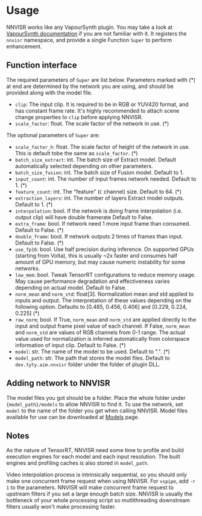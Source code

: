 # Usage

NNVISR works like any VapourSynth plugin. You may take a look at
[VapourSynth documentation](http://vapoursynth.com/doc/introduction.html)
if you are not familiar with it.
It registers the `nnvisr` namespace, and provide a single Function `Super`
to perform enhancement.

## Function interface

The required parameters of `Super` are list below. Parameters marked with (*)
at end are determined by the network you are using, and should be provided
along with the model file.

- `clip`: The input clip. It is required to be in RGB or YUV420 format, and has
  constant frame rate. It's highly recommended to attach scene change properties 
  to `clip` before applying NNVISR.
- `scale_factor`: float. The scale factor of the network in use. (*)

The optional parameters of `Super` are:
- `scale_factor_h`: float. The scale factor of height of the network in use.
  This is default tobe the same as `scale_factor`. (*)
- `batch_size_extract`: int. The batch size of Extract model. Default automatically
  selected depending on other parameters.
- `batch_size_fusion`: int. The batch size of Fusion model. Default to 1.
- `input_count`: int. The number of input frames network needed. Default to 1. (*)
- `feature_count`: int. The "feature" (`C` channel) size. Default to 64. (*)
- `extraction_layers`: int. The number of layers Extract model outputs. Default to 1. (*)
- `interpolation`: bool. If the network is doing frame interpolation
  (i.e. output clip) will have double framerate Default to False.
- `extra_frame`: bool. If network need 1 more input frame than consumed.
  Default to False. (*)
- `double_frame`: bool. If network outputs 2 times of frames than input.
  Default to False. (*)
- `use_fp16`: bool. Use half precision during inference. On supported GPUs
  (starting from Volta), this is usually ~2x faster and consumes half
  amount of GPU memory, but may cause numeric instability for some
  networks.
- `low_mem`: bool. Tweak TensorRT configurations to reduce memory usage.
  May cause performance degradation and effectiveness varies depending on
  actual model. Default to False.
- `norm_mean` and `norm_std`: float[3]. Normalization mean and std applied
  to inputs and output. The interpretation of these values depending on the
  following option. Defaults to [0.485, 0.456, 0.406] and [0.229, 0.224, 0.225] (*)
- `raw_norm`; bool. If True, `norm_mean` and `norm_std` are applied directly
  to the input and output frame pixel value of each channel.
  If False, `norm_mean` and `norm_std` are values of RGB channels from
  0-1 range. The actual value used for normalization is inferred automatically
  from colorspace information of input clip. Default to False. (*)
- `model`: str. The name of the model to be used. Default to ".". (*)
- `model_path`: str. The path that stores the model files.
  Default to `dev.tyty.aim.nnvisr` folder under the folder of plugin
  DLL.

## Adding network to NNVISR

The model files you got should be a folder. Place the whole folder
under `{model_path}/models` to allow NNVISR to find it. To use the network,
set `model` to the name of the folder you get when calling NNVISR.
Model files available for use can be downloaded at
[Models](https://github.com/tongyuantongyu/vs-NNVISR/blob/main/docs/models.md) page.

## Notes

As the nature of TensorRT, NNVISR need some time to profile and build
execution engines for each model and each input resolution.
The built engines and profiling caches is also stored in `model_path`.

Video interpolation process is intrinsically sequential, so you should
only make one concurrent frame request when using NNVISR.
For `vspipe`, add `-r 1` to the parameters. NNVISR will make concurrent
frame request to upstream filters if you set a large enough batch size.
NNVISR is usually the bottleneck of your whole processing script so
mutlithreading downstream filters usually won't make processing faster.
